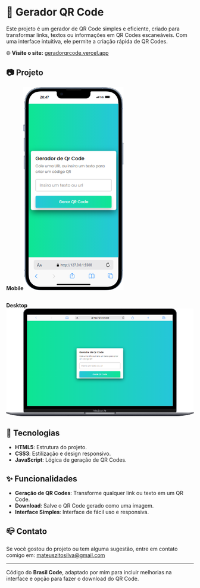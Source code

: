 # 💬 Gerador QR Code

Este projeto é um gerador de QR Code simples e eficiente, criado para transformar links, textos ou informações em QR Codes escaneáveis. Com uma interface intuitiva, ele permite a criação rápida de QR Codes.

🌐 **Visite o site:**
[geradorqrcode.vercel.app](https://geradorqrcode.vercel.app)

## 📷 Projeto

**Mobile**![Celular](.github/iPhone-13-PRO-127.0.0.1.png)

##

**Desktop**![PC](.github/Macbook-Air-127.0.0.1.png)

## 🚀 Tecnologias

- **HTML5**: Estrutura do projeto.
- **CSS3**: Estilização e design responsivo.
- **JavaScript**: Lógica de geração de QR Codes.

## ✨ Funcionalidades

- **Geração de QR Codes**: Transforme qualquer link ou texto em um QR Code.
- **Download**: Salve o QR Code gerado como uma imagem.
- **Interface Simples**: Interface de fácil uso e responsiva.

## 📪 Contato

Se você gostou do projeto ou tem alguma sugestão, entre em contato comigo em: mateuszitosilva@gmail.com

---

Código do **Brasil Code**, adaptado por mim para incluir melhorias na interface e opção para fazer o download do QR Code.
